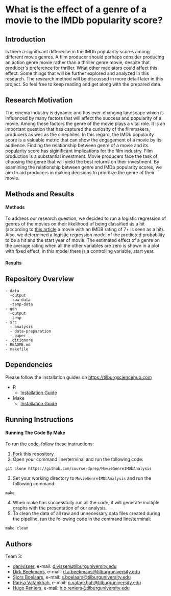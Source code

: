 # What is the effect of a genre of a movie to the IMDb popularity score?
## Introduction
Is there a significant difference in the IMDb popularity scores among different movie genres. A film producer should perhaps consider producing an action genre movie rather than a thriller genre movie, despite that producer's preference for thriller. What other mediators could affect this effect. Some things that will be further explored and analyzed in this research. The research method will be discussed in more detail later in this project. So feel free to keep reading and get along with the prepared data.

## Research Motivation
The cinema industry is dynamic and has ever-changing landscape which is influenced by many factors that will  affect the success and popularity of a movie. Among these factors the genre of the movie plays a vital role. It is an important question that has captured the curiosity of the filmmakers, producers as well as the cinephiles. In this regard, the IMDb popularity score is a valuable metric that can show the engagement of a movie by its audience. Finding the relationship between genre of a movie and its popularity score has siginificant implications for the film industry. 
Film production is a substantial investment. Movie producers face the task of choosing the genre that will yield the best returns on their investment. By examining the relationship between genre and IMDb popularity scores, we aim to aid producers in making decisions to prioritize the genre of their movie.

## Methods and Results
#### **Methods**
To address our research question, we decided to run a logistic regression of genres of the movies on their likelihood of being classified as a hit (according to [this article](https://www.quora.com/Is-a-movie-with-6-7-ratings-a-flop-or-a-hit) a movie with an IMDB rating of 7+ is seen as a hit). Also, we determined a logistic regression model of the predicted probability to be a hit and the start year of movie. The estimated effect of a genre on the average rating when all the other variables are zero is shown in a plot with fixed effect, in this model there is a controlling variable, start year.

#### **Results**

## Repository Overview
```
- data
  -output
  -raw-data
  -temp-data
- gen
  -output
  -temp
- src
  - analysis    
  - data-preparation
  - paper
- .gitignore
- README.md
- makefile
```

## Dependencies
Please follow the installation guides on https://tilburgsciencehub.com
- R 
  - [Installation Guide](https://tilburgsciencehub.com/building-blocks/configure-your-computer/statistics-and-computation/r/)
- Make
  - [Installation Guide](https://tilburgsciencehub.com/building-blocks/configure-your-computer/automation-and-workflows/make/)
  

## Running Instructions
#### **Running The Code By Make**
To run the code, follow these instructions:
1. Fork this repository
2. Open your command line/terminal and run the following code:
```
git clone https://github.com/course-dprep/MovieGenreIMDbAnalysis
```
3. Set your working directory to `MovieGenreIMDbAnalysis` and run the following command:
```
make
```
4. When make has successfully run all the code, it will generate multiple graphs with the presentation of our analysis. 
5. To clean the data of all raw and unnecessary data files created during the pipeline, run the following code in the command line/terminal: 
```
make clean
```
## Authors
Team 3: 
- [danivisser](https://github.com/danivisser), e-mail: d.visser@tilburguniversity.edu 
- [Dirk Beekmans](https://github.com/DirkBeekmans), e-mail: d.a.beekmans@tilburguniversity.edu 
- [Sjors Boelaars](https://github.com/SjorsBoelaars1), e-mail: s.boelaars@tilburguniversity.edu 
- [Parisa Vatankhah](https://github.com/pvatankhah), e-mail: p.vatankhah@tilburguniversity.edu
- [Hugo Reniers](https://github.com/hugoreniers), e-mail: h.b.reniers@tilburguniversity.edu 
